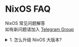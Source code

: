 # NixOS FAQ
NixOS 常见问题解答  
如有新问题请加入 [Telegram Group](https://t.me/nixos_zhcn)

<details><summary>1. 怎么升级 NixOS 大版本?</summary>
<p>
  
### 关于system.stateVersion

修改这个选项**不会**升级系统，如果你没弄清楚这个选项是[做什么的](https://github.com/NixOS/nixpkgs/blob/master/nixos/modules/misc/version.nix#L56), 请**不要**修改。

### 操作指南

以从 20.03 升级到 20.09 为例:

#### 1. 替换 nix-channel

在没有改动默认设置的情况下，root默认拥有`nixos`这一channel，其url指向系统初次安装时使用的版本。

假设初次安装时使用20.03，则执行以下命令：

```sh
sudo nix-channel --list
```
应该会输出：

```
nixos https://nixos.org/channels/nixos-20.03
```

这时候执行：

```sh
sudo nix-channel --remove nixos
sudo nix-channel --add https://nixos.org/channels/nixos-20.03 nixos
```

完成后再检查一下输出：

```sh
sudo nix-channel --list
```

就应该看到 URL 已经被替换成了新版本的地址：

```
nixos https://nixos.org/channels/nixos-20.09
```

#### 2. 更新 channel

```sh
sudo nix-channel --update
```
这一步类似的作用是更新本机channel中的nix表达式，类似`sudo apt-get update`, 参考[Wiki](https://nixos.wiki/wiki/Cheatsheet)。

#### 3. 重新构建 (Rebuild) 系统

然后像往常一样, 重现构建系统：

```
sudo nixos-rebuild boot
```

#### 4. 重启系统

保存好进行中的工作, 然后重启：

```sh
reboot
```

然后 check 一下版本号是否最新：

```sh
nixos-version
```

现在应该能看到类似下面这样的输出:

```
20.09.1469.13d0c311e3a (Nightingale)
```

### 原理简介

`nixos-rebuild` 是一个 shell 脚本，在执行 `nixos-rebuild boot` 时，核心其实是执行了如下指令：
```sh
system=$(nix-build '<nixpkgs/nixos>' --no-out-link -A system)
$system/bin/switch-to-configuration boot
```
其中 `<nixpkgs/nixos>` 是 nix 中的特殊[语法](https://nixos.org/manual/nix/stable/#env-NIX_PATH)。简单来说，默认情况下 NixOS 中 root 的 `NIX_PATH` 环境变量的值为:
```
nixpkgs=/nix/var/nix/profiles/per-user/root/channels/nixos:nixos-config=/etc/nixos/configuration.nix:/nix/var/nix/profiles/per-user/root/channels
```
因此 sudo 执行 `nixos-rebuild boot` 时 `<nixpkgs/nixos>` 会被展开为 `/nix/var/nix/profiles/per-user/root/channels/nixos/nixos`, 而这个路径正是 root 的名为 `nixos` 的 channel 存放 nix 表达式的位置，因此替换更新 channel 之后再执行 `nixos-rebuild` 就会从新版本的 nix 表达式中构建系统。

同理用户可以修改 `NIX_PATH` 或者使用 `-I` 选项修改 `nixpkgs` 指向的路径，从而使用本地任意版本的 nixpkgs repo 构建系统。
</p>
</details>

